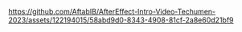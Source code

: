 https://github.com/AftabIB/AfterEffect-Intro-Video-Techumen-2023/assets/122194015/58abd9d0-8343-4908-81cf-2a8e60d21bf9
